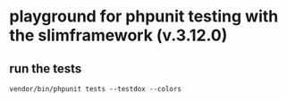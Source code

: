 # playground for phpunit testing with the slimframework (v.3.12.0)

## run the tests

````
vendor/bin/phpunit tests --testdox --colors
````